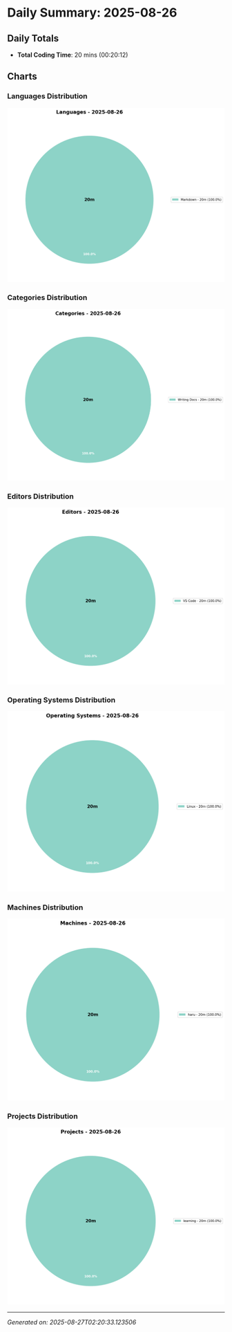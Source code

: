 # Daily Summary: 2025-08-26

## Daily Totals
- **Total Coding Time**: 20 mins (00:20:12)

## Charts

### Languages Distribution
![Languages](/charts/languages_-_2025-08-26.png)

### Categories Distribution
![Categories](/charts/categories_-_2025-08-26.png)

### Editors Distribution
![Editors](/charts/editors_-_2025-08-26.png)

### Operating Systems Distribution
![Operating Systems](/charts/operating_systems_-_2025-08-26.png)

### Machines Distribution
![Machines](/charts/machines_-_2025-08-26.png)

### Projects Distribution
![Projects](/charts/projects_-_2025-08-26.png)

---
*Generated on: 2025-08-27T02:20:33.123506*
